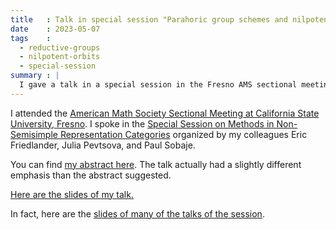 ```yaml
---
title   : Talk in special session "Parahoric group schemes and nilpotent sections"
date    : 2023-05-07
tags    :
  - reductive-groups
  - nilpotent-orbits
  - special-session
summary : |
  I gave a talk in a special session in the Fresno AMS sectional meeting
---
```


I attended the [American Math Society Sectional Meeting at California
State University,
Fresno](https://www.ams.org/meetings/sectional/2293_program.html).  I
spoke in the [Special Session on Methods in Non-Semisimple
Representation
Categories](https://www.ams.org/meetings/sectional/2293_program_ss11.html#title)
organized by my colleagues Eric Friedlander, Julia Pevtsova, and Paul
Sobaje.

You can find [my abstract
here](https://meetings.ams.org/math/spring2023w/meetingapp.cgi/Paper/25180). The
talk actually had a slightly different emphasis than the abstract
suggested.

[Here are the slides of my
talk.](../assets/slides/2023-05-McNinch-nilpotent-and-parahoric.pdf)

In fact, here are the [slides of many of the talks of the
session](https://sites.math.washington.edu//~julia/AMS_FRESNO_2023/).
